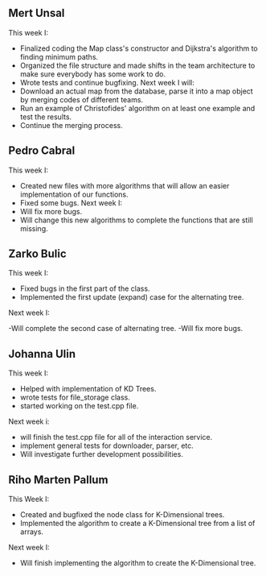 ## Mert Unsal
This week I:
 - Finalized coding the Map class's constructor and Dijkstra's algorithm to finding minimum paths.
 - Organized the file structure and made shifts in the team architecture to make sure everybody has some work to do.
 - Wrote tests and continue bugfixing.
 Next week I will:
 - Download an actual map from the database, parse it into a map object by merging codes of different teams.
 - Run an example of Christofides' algorithm on at least one example and test the results.
 - Continue the merging process.

## Pedro Cabral
This week I:
 - Created new files with more algorithms that will allow an easier implementation of our functions.
 - Fixed some bugs.
Next week I:
  - Will fix more bugs.
  - Will change this new algorithms to complete the functions that are still missing.

## Zarko Bulic
This week I:
- Fixed bugs in the first part of the class.
- Implemented the first update (expand) case for the alternating tree.

Next week I:

-Will complete the second case of alternating tree.
-Will fix more bugs.


## Johanna Ulin 
This week I:
- Helped with implementation of KD Trees.
- wrote tests for file_storage class.
- started working on the test.cpp file. 

Next week i: 
- will finish the test.cpp file for all of the interaction service. 
- implement general tests for downloader, parser, etc. 
- Will investigate further development possibilities. 

## Riho Marten Pallum
 This Week I:
 - Created and bugfixed the node class for K-Dimensional trees.
 - Implemented the algorithm to create a K-Dimensional tree from a list of arrays.

 Next week I:
 - Will finish implementing the algorithm to create the K-Dimensional tree.
